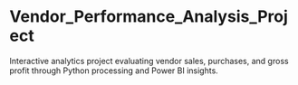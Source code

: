 # Vendor_Performance_Analysis_Project
Interactive analytics project evaluating vendor sales, purchases, and gross profit through Python processing and Power BI insights.
